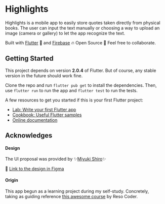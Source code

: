 # Highlights

Highlights is a mobile app to easily store quotes taken directly from physical books. The user can input the text manually or choosing a way to upload an image (camera or gallery) to let the app recognize the text.

Built with [Flutter](https://flutter.dev/) 💙 and [Firebase](https://firebase.google.com/?hl=es) 🔥 Open Source 🤝 Feel free to collaborate.

## Getting Started

This project depends on version **2.0.4** of Flutter. But of course, any stable version in the future should work fine.

Clone the repo and run `flutter pub get` to install the dependencies. Then, use `flutter run` to run the app and `flutter test` to run the tests.

A few resources to get you started if this is your first Flutter project:

- [Lab: Write your first Flutter app](https://flutter.dev/docs/get-started/codelab)
- [Cookbook: Useful Flutter samples](https://flutter.dev/docs/cookbook)
- [Online documentation](https://flutter.dev/docs)

## Acknowledges

#### Design

The UI proposal was provided by ✨[Miyuki Shiro](https://github.com/miyuki-shiro)✨

📌 [Link to the design in Figma](https://www.figma.com/file/CoEv8Wk2QkMWrh8JmmhHto/Highlights?node-id=244%3A254)

#### Origin

This app begun as a learning project during my self-study. Concretely, taking as guiding reference [this awesome course](https://resocoder.com/2020/03/09/flutter-firebase-ddd-course-1-domain-driven-design-principles/) by Reso Coder.
